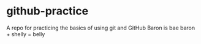 # github-practice
A repo for practicing the basics of using git and GitHub
Baron is bae
baron + shelly = belly